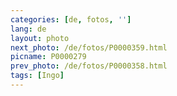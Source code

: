 ```yaml
---
categories: [de, fotos, '']
lang: de
layout: photo
next_photo: /de/fotos/P0000359.html
picname: P0000279
prev_photo: /de/fotos/P0000358.html
tags: [Ingo]
---
```

